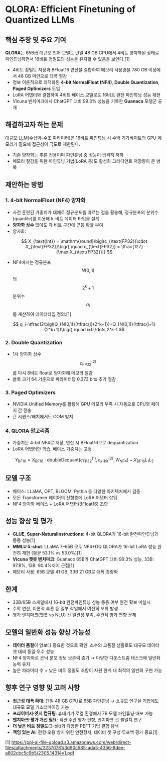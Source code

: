 # QLORA: Efficient Finetuning of Quantized LLMs

## 핵심 주장 및 주요 기여  
**QLORA**는 65B급 대규모 언어 모델도 단일 48 GB GPU에서 4비트 양자화된 상태로 파인튜닝하면서 16비트 정밀도의 성능을 유지할 수 있음을 보인다.[1]
- 4비트 정밀도 저장과 BFloat16 연산을 결합하여 메모리 사용량을 780 GB 이상에서 48 GB 미만으로 대폭 절감  
- 정보 이론적으로 최적화된 **4-bit NormalFloat (NF4)**, **Double Quantization**, **Paged Optimizers** 도입  
- LoRA 어댑터와 결합하여 4비트 베이스 모델로도 16비트 완전 파인튜닝 성능 재현  
- Vicuna 벤치마크에서 ChatGPT 대비 99.3% 성능을 기록한 **Guanaco** 모델군 공개  

## 해결하고자 하는 문제  
대규모 LLM(수십억–수조 파라미터)은 16비트 파인튜닝 시 수백 기가바이트의 GPU 메모리가 필요해 접근성이 극도로 제한된다.  
- 기존 양자화는 추론 전용이며 파인튜닝 중 성능이 급격히 저하  
- 메모리 절감을 위한 파인튜닝 기법(LoRA 등)도 활성화 그라디언트 저장량이 큰 병목  

## 제안하는 방법  
### 1. 4-bit NormalFloat (NF4) 양자화  
- 사전 훈련된 가중치가 대체로 정규분포를 따르는 점을 활용해, 정규분포의 분위수(quantile)를 이용해 k-비트 데이터 타입을 설계  
- **양자화 상수** 없이도 각 비트 구간에 균등 확률 부여  
- 양자화:  

$$
X_{\text{Int}} = \mathrm{round}\bigl(c_{\text{FP32}}\cdot X_{\text{FP32}}\bigr),\quad c_{\text{FP32}} = \tfrac{127}{\max|X_{\text{FP32}}|}
$$  

- NF4에서는 정규분포 $$N(0,1)$$의 $$2^k+1$$ 분위수 $$q_i$$를 계산하여 데이터타입 정의:[1]

$$
q_i=\tfrac12\bigl(Q_{N(0,1)}(\tfrac{i}{2^k+1})+Q_{N(0,1)}(\tfrac{i+1}{2^k+1})\bigr),\quad i=0,\dots,2^k-1
$$  

### 2. Double Quantization  
- 1차 양자화 상수 $$c^{(2)}_{\mathrm{FP32}}$$를 다시 8비트 float로 양자화해 메모리 절감  
- 블록 크기 64 기준으로 파라미터당 0.373 bits 추가 절감  

### 3. Paged Optimizers  
- NVIDIA Unified Memory를 활용해 GPU 메모리 부족 시 자동으로 CPU와 페이지 간 전송  
- 큰 시퀀스/배치에서도 OOM 방지  

### 4. QLORA 알고리즘  
- 가중치는 4-bit NF4로 저장, 연산 시 BFloat16으로 dequantization  
- LoRA 어댑터만 학습, 베이스 가중치는 고정

```math
Y_{\text{BF16}} = X_{\text{BF16}}\cdot\mathrm{doubleDequant}(c^{(1)}_{\mathrm{FP32}},c^{(2)}_{k\text{-bit}},W_{\text{NF4}})+X_{\text{BF16}}L_1L_2
```

## 모델 구조  
- 베이스: LLaMA, OPT, BLOOM, Pythia 등 다양한 아키텍처에서 검증  
- 모든 Transformer 레이어의 선형층에 LoRA 어댑터 삽입  
- NF4 양자화 베이스 + LoRA 어댑터(BFloat16) 조합  

## 성능 향상 및 평가  
- **GLUE**, **Super-NaturalInstructions**: 4-bit QLORA가 16-bit 완전파인튜닝과 동등 성능[1]
- **MMLU 5-shot**: LLaMA 7–65B 모두 NF4+DQ QLORA가 16-bit LoRA 성능 완전히 재현 (평균 53.1% vs 53.0%)[1]
- **Vicuna 챗봇 벤치마크**: Guanaco 65B가 ChatGPT 대비 99.3% 성능, 33B: 97.8%, 13B: 90.4%까지 근접[1]
- 메모리 사용: 65B 모델 41 GB, 33B 21 GB로 대폭 경량화  

## 한계  
- 33B/65B 스케일에서 16-bit 완전파인튜닝 성능 동등 여부 완전 확보 미실시  
- 수학 연산, 이론적 추론 등 일부 작업에서 여전히 오류 발생  
- 평가 벤치마크(챗봇 vs NLU) 간 일관성 부족, 주관적 평가 편향 문제  

## 모델의 일반화 성능 향상 가능성  
- **데이터 품질**이 양보다 중요한 것으로 확인: 소수의 고품질 샘플로도 대규모 데이터셋 대비 동일·우수 성능  
- NF4 양자화로 은닉 분포 정보 보존력 증가 → 다양한 다운스트림 태스크에 일반화 능력 유지  
- 높은 파라미터 수 + 낮은 비트 정밀도 조합이 자원 한계 내 최적의 일반화 구현 가능  

## 향후 연구 영향 및 고려 사항  
- **접근성 대폭 확대**: 단일 48 GB GPU로 65B 파인튜닝 → 소규모 연구실·기업에도 대규모 모델 커스터마이징 가능  
- **프라이버시·엣지 컴퓨팅**: 휴대기기·로컬 환경에서 7B 모델 파인튜닝·배포 가능  
- **벤치마크·평가 개선 필요**: 객관·주관 평가 편향, 벤치마크 간 불일치 연구  
- **더 낮은 비트 정밀도**(3-bit)와 다양한 PEFT 기법 결합 탐색  
- **책임 있는 AI**: 편향·오용 방지 위한 안전장치, 데이터 셋 구성·루프백 평가 중요[1]

[1] https://ppl-ai-file-upload.s3.amazonaws.com/web/direct-files/attachments/22370781/3d90c585-ada5-4356-8dee-a802cbc5c9b5/2305.14314v1.pdf
